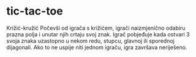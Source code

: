 # tic-tac-toe
Križić-kružić
Počevši od igrača s križićem, igrači naizmjenično odabiru prazna polja i unutar njih crtaju svoj znak. Igrač pobjeđuje kada ostvari 3 svoja znaka uzastopno u nekom redu, stupcu, glavnoj ili sporednoj dijagonali. Ako to ne uspije niti jednom igraču, igra završava neriješeno.

